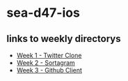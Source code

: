 sea-d47-ios
===========

## links to weekly directorys
* [Week 1 - Twitter Clone ](week-1/)
* [Week 2 - Sortagram](week-2/)
* [Week 3 - Github Client](week-3/)

